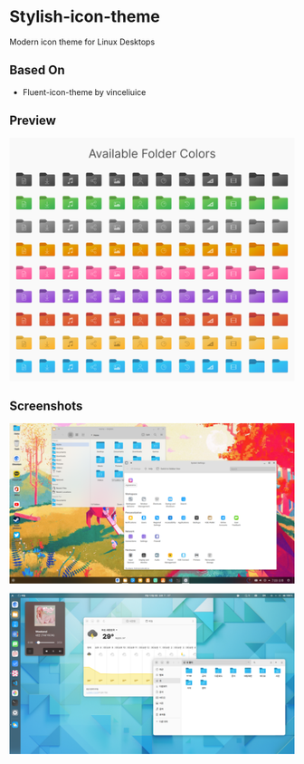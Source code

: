 # Stylish-icon-theme
Modern icon theme for Linux Desktops

## Based On

* Fluent-icon-theme by vinceliuice

## Preview

![folder-colors](images/folder-color-icons.png)

## Screenshots

![kde](images/kde_screenshot.png)

![gnome](images/gnome_screenshot.png)

